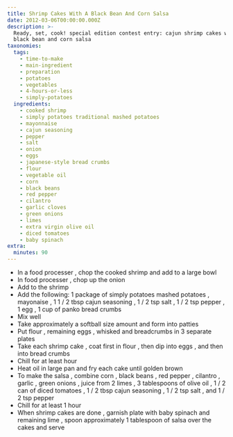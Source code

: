 ```yaml
---
title: Shrimp Cakes With A Black Bean And Corn Salsa
date: 2012-03-06T00:00:00.000Z
description: >-
  Ready, set, cook! special edition contest entry: cajun shrimp cakes with a
  black bean and corn salsa
taxonomies:
  tags:
    - time-to-make
    - main-ingredient
    - preparation
    - potatoes
    - vegetables
    - 4-hours-or-less
    - simply-potatoes
  ingredients:
    - cooked shrimp
    - simply potatoes traditional mashed potatoes
    - mayonnaise
    - cajun seasoning
    - pepper
    - salt
    - onion
    - eggs
    - japanese-style bread crumbs
    - flour
    - vegetable oil
    - corn
    - black beans
    - red pepper
    - cilantro
    - garlic cloves
    - green onions
    - limes
    - extra virgin olive oil
    - diced tomatoes
    - baby spinach
extra:
  minutes: 90
---
```

 - In a food processer , chop the cooked shrimp and add to a large bowl
 - In food processer , chop up the onion
 - Add to the shrimp
 - Add the following: 1 package of simply potatoes mashed potatoes , mayonaise , 1 1 / 2 tbsp cajun seasoning , 1 / 2 tsp salt , 1 / 2 tsp pepper , 1 egg , 1 cup of panko bread crumbs
 - Mix well
 - Take approximately a softball size amount and form into patties
 - Put flour , remaining eggs , whisked and breadcrumbs in 3 separate plates
 - Take each shrimp cake , coat first in flour , then dip into eggs , and then into bread crumbs
 - Chill for at least hour
 - Heat oil in large pan and fry each cake until golden brown
 - To make the salsa , combine corn , black beans , red pepper , cilantro , garlic , green onions , juice from 2 limes , 3 tablespoons of olive oil , 1 / 2 can of diced tomatoes , 1 / 2 tbsp cajun seasoning , 1 / 2 tsp salt , and 1 / 2 tsp pepper
 - Chill for at least 1 hour
 - When shrimp cakes are done , garnish plate with baby spinach and remaining lime , spoon approximately 1 tablespoon of salsa over the cakes and serve

